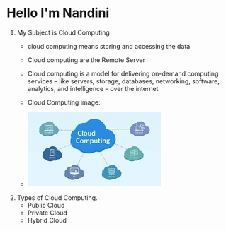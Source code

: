 # Hello I'm Nandini
1. My Subject is Cloud Computing
   - cloud computing means storing and accessing the data
   - Cloud computing are the Remote Server
   - Cloud computing is a model for delivering on-demand computing services – like servers,
      storage, databases, networking, software, analytics, and intelligence – over the internet
   -  Cloud Computing image:
   
   -    ![Fix it quick!Tulorials(1)](https://github.com/atltanmay/my-website/blob/main/Cloud.jpg)
2. Types of Cloud Computing.
   - Public Cloud 
   - Private Cloud 
   - Hybrid Cloud
